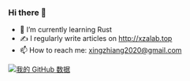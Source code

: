 ### Hi there 👋

<!--
**XingZhiang/XingZhiang** is a ✨ _special_ ✨ repository because its `README.md` (this file) appears on your GitHub profile.
-->


- 🌱 I’m currently learning Rust
- ✍️ I regularly write articles on http://xzalab.top
- 📫 How to reach me: xingzhiang2020@gmail.com

[![我的 GitHub 数据](https://github-readme-stats.vercel.app/api?username=XingZhiang)]()

